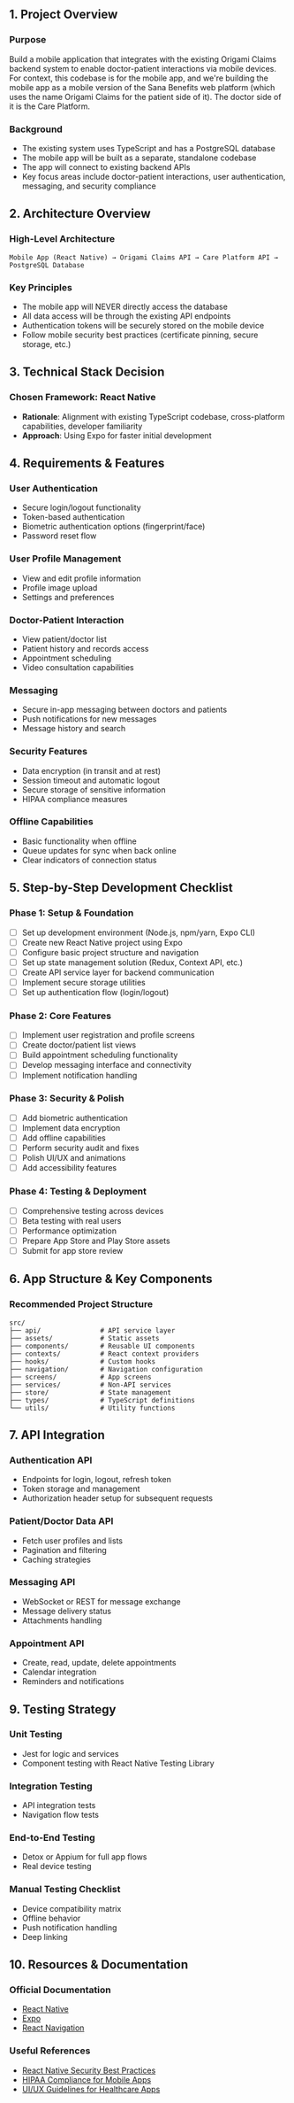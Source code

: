## 1. Project Overview

### Purpose
Build a mobile application that integrates with the existing Origami Claims backend system to enable doctor-patient interactions via mobile devices. For context, this codebase is for the mobile app, and we're building the mobile app as a mobile version of the Sana Benefits web platform (which uses the name Origami Claims for the patient side of it). The doctor side of it is the Care Platform.

### Background
- The existing system uses TypeScript and has a PostgreSQL database
- The mobile app will be built as a separate, standalone codebase
- The app will connect to existing backend APIs
- Key focus areas include doctor-patient interactions, user authentication, messaging, and security compliance

## 2. Architecture Overview

### High-Level Architecture
```
Mobile App (React Native) → Origami Claims API → Care Platform API → PostgreSQL Database
```

### Key Principles
- The mobile app will NEVER directly access the database
- All data access will be through the existing API endpoints
- Authentication tokens will be securely stored on the mobile device
- Follow mobile security best practices (certificate pinning, secure storage, etc.)

## 3. Technical Stack Decision

### Chosen Framework: React Native
- **Rationale**: Alignment with existing TypeScript codebase, cross-platform capabilities, developer familiarity
- **Approach**: Using Expo for faster initial development

## 4. Requirements & Features

### User Authentication
- Secure login/logout functionality
- Token-based authentication
- Biometric authentication options (fingerprint/face)
- Password reset flow

### User Profile Management
- View and edit profile information
- Profile image upload
- Settings and preferences

### Doctor-Patient Interaction
- View patient/doctor list
- Patient history and records access
- Appointment scheduling
- Video consultation capabilities

### Messaging
- Secure in-app messaging between doctors and patients
- Push notifications for new messages
- Message history and search

### Security Features
- Data encryption (in transit and at rest)
- Session timeout and automatic logout
- Secure storage of sensitive information
- HIPAA compliance measures

### Offline Capabilities
- Basic functionality when offline
- Queue updates for sync when back online
- Clear indicators of connection status

## 5. Step-by-Step Development Checklist

### Phase 1: Setup & Foundation
- [ ] Set up development environment (Node.js, npm/yarn, Expo CLI)
- [ ] Create new React Native project using Expo
- [ ] Configure basic project structure and navigation
- [ ] Set up state management solution (Redux, Context API, etc.)
- [ ] Create API service layer for backend communication
- [ ] Implement secure storage utilities
- [ ] Set up authentication flow (login/logout)

### Phase 2: Core Features
- [ ] Implement user registration and profile screens
- [ ] Create doctor/patient list views
- [ ] Build appointment scheduling functionality
- [ ] Develop messaging interface and connectivity
- [ ] Implement notification handling

### Phase 3: Security & Polish
- [ ] Add biometric authentication
- [ ] Implement data encryption
- [ ] Add offline capabilities
- [ ] Perform security audit and fixes
- [ ] Polish UI/UX and animations
- [ ] Add accessibility features

### Phase 4: Testing & Deployment
- [ ] Comprehensive testing across devices
- [ ] Beta testing with real users
- [ ] Performance optimization
- [ ] Prepare App Store and Play Store assets
- [ ] Submit for app store review

## 6. App Structure & Key Components

### Recommended Project Structure
```
src/
├── api/               # API service layer
├── assets/            # Static assets
├── components/        # Reusable UI components
├── contexts/          # React context providers
├── hooks/             # Custom hooks
├── navigation/        # Navigation configuration
├── screens/           # App screens
├── services/          # Non-API services
├── store/             # State management
├── types/             # TypeScript definitions
└── utils/             # Utility functions
```


## 7. API Integration

### Authentication API
- Endpoints for login, logout, refresh token
- Token storage and management
- Authorization header setup for subsequent requests

### Patient/Doctor Data API
- Fetch user profiles and lists
- Pagination and filtering
- Caching strategies

### Messaging API
- WebSocket or REST for message exchange
- Message delivery status
- Attachments handling

### Appointment API
- Create, read, update, delete appointments
- Calendar integration
- Reminders and notifications

## 9. Testing Strategy

### Unit Testing
- Jest for logic and services
- Component testing with React Native Testing Library

### Integration Testing
- API integration tests
- Navigation flow tests

### End-to-End Testing
- Detox or Appium for full app flows
- Real device testing

### Manual Testing Checklist
- Device compatibility matrix
- Offline behavior
- Push notification handling
- Deep linking

## 10. Resources & Documentation

### Official Documentation
- [React Native](https://reactnative.dev/docs/getting-started)
- [Expo](https://docs.expo.dev/)
- [React Navigation](https://reactnavigation.org/docs/getting-started)

### Useful References
- [React Native Security Best Practices](https://reactnative.dev/docs/security)
- [HIPAA Compliance for Mobile Apps](https://www.hhs.gov/hipaa/for-professionals/security/guidance/mobile-devices/index.html)
- [UI/UX Guidelines for Healthcare Apps](https://www.mobihealthnews.com/content/designing-healthcare-apps-actually-work-patients)
```